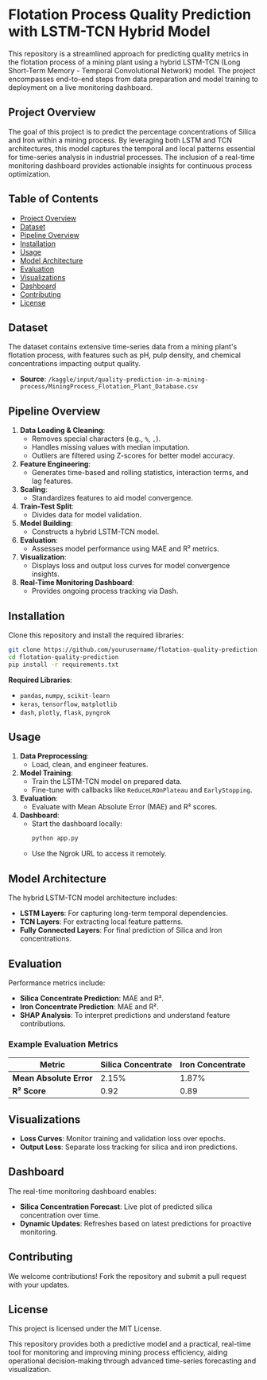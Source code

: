 # Flotation Process Quality Prediction with LSTM-TCN Hybrid Model

This repository is a streamlined approach for predicting quality metrics in the flotation process of a mining plant using a hybrid LSTM-TCN (Long Short-Term Memory - Temporal Convolutional Network) model. The project encompasses end-to-end steps from data preparation and model training to deployment on a live monitoring dashboard.

## Project Overview
The goal of this project is to predict the percentage concentrations of Silica and Iron within a mining process. By leveraging both LSTM and TCN architectures, this model captures the temporal and local patterns essential for time-series analysis in industrial processes. The inclusion of a real-time monitoring dashboard provides actionable insights for continuous process optimization.

## Table of Contents
- [Project Overview](#project-overview)
- [Dataset](#dataset)
- [Pipeline Overview](#pipeline-overview)
- [Installation](#installation)
- [Usage](#usage)
- [Model Architecture](#model-architecture)
- [Evaluation](#evaluation)
- [Visualizations](#visualizations)
- [Dashboard](#dashboard)
- [Contributing](#contributing)
- [License](#license)

## Dataset
The dataset contains extensive time-series data from a mining plant's flotation process, with features such as pH, pulp density, and chemical concentrations impacting output quality.

- **Source**: `/kaggle/input/quality-prediction-in-a-mining-process/MiningProcess_Flotation_Plant_Database.csv`

## Pipeline Overview
1. **Data Loading & Cleaning**:
   - Removes special characters (e.g., `%`, `,`).
   - Handles missing values with median imputation.
   - Outliers are filtered using Z-scores for better model accuracy.
2. **Feature Engineering**: 
   - Generates time-based and rolling statistics, interaction terms, and lag features.
3. **Scaling**: 
   - Standardizes features to aid model convergence.
4. **Train-Test Split**: 
   - Divides data for model validation.
5. **Model Building**: 
   - Constructs a hybrid LSTM-TCN model.
6. **Evaluation**: 
   - Assesses model performance using MAE and R² metrics.
7. **Visualization**: 
   - Displays loss and output loss curves for model convergence insights.
8. **Real-Time Monitoring Dashboard**:
   - Provides ongoing process tracking via Dash.

## Installation
Clone this repository and install the required libraries:
```bash
git clone https://github.com/yourusername/flotation-quality-prediction.git
cd flotation-quality-prediction
pip install -r requirements.txt
```

**Required Libraries**:
- `pandas`, `numpy`, `scikit-learn`
- `keras`, `tensorflow`, `matplotlib`
- `dash`, `plotly`, `flask`, `pyngrok`

## Usage
1. **Data Preprocessing**:
   - Load, clean, and engineer features.
2. **Model Training**:
   - Train the LSTM-TCN model on prepared data.
   - Fine-tune with callbacks like `ReduceLROnPlateau` and `EarlyStopping`.
3. **Evaluation**:
   - Evaluate with Mean Absolute Error (MAE) and R² scores.
4. **Dashboard**:
   - Start the dashboard locally:
     ```bash
     python app.py
     ```
   - Use the Ngrok URL to access it remotely.

## Model Architecture
The hybrid LSTM-TCN model architecture includes:
- **LSTM Layers**: For capturing long-term temporal dependencies.
- **TCN Layers**: For extracting local feature patterns.
- **Fully Connected Layers**: For final prediction of Silica and Iron concentrations.

## Evaluation
Performance metrics include:
- **Silica Concentrate Prediction**: MAE and R².
- **Iron Concentrate Prediction**: MAE and R².
- **SHAP Analysis**: To interpret predictions and understand feature contributions.

### Example Evaluation Metrics
| Metric                   | Silica Concentrate | Iron Concentrate |
|--------------------------|--------------------|------------------|
| **Mean Absolute Error**  | 2.15%             | 1.87%           |
| **R² Score**             | 0.92              | 0.89            |

## Visualizations
- **Loss Curves**: Monitor training and validation loss over epochs.
- **Output Loss**: Separate loss tracking for silica and iron predictions.
  
## Dashboard
The real-time monitoring dashboard enables:
- **Silica Concentration Forecast**: Live plot of predicted silica concentration over time.
- **Dynamic Updates**: Refreshes based on latest predictions for proactive monitoring.

## Contributing
We welcome contributions! Fork the repository and submit a pull request with your updates.

## License
This project is licensed under the MIT License. 

This repository provides both a predictive model and a practical, real-time tool for monitoring and improving mining process efficiency, aiding operational decision-making through advanced time-series forecasting and visualization.
